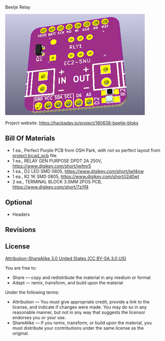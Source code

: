 Beetje Relay

![Beetje Block](project.png) 

Project website: https://hackaday.io/project/160638-beetje-bloks


Bill Of Materials
----------------
  
- 1 ea., Perfect Purple PCB from OSH Park, with not so perfect layout from [project.kicad_pcb](project.kicad_pcb) file.
- 1 ea., RELAY GEN PURPOSE DPDT 2A 250V, https://www.digikey.com/short/jwfmr5
- 1 ea., D2 LED SMD 0805, https://www.digikey.com/short/jwf4nw
- 1 ea., R2 1K SMD 0805, https://www.digikey.com/short/j2d0wt
- 2 ea., TERMINAL BLOCK 3.5MM 2POS PCB, https://www.digikey.com/short/7zj1f4


Optional
----------------

- Headers


Revisions
------------------



License
----------------
[Attribution-ShareAlike 3.0 United States (CC BY-SA 3.0 US)](https://creativecommons.org/licenses/by-sa/3.0/us/)

You are free to:

- Share — copy and redistribute the material in any medium or format
- Adapt — remix, transform, and build upon the material

Under the following terms:

- Attribution — You must give appropriate credit, provide a link to the license, and indicate if changes were made. You may do so in any reasonable manner, but not in any way that suggests the licensor endorses you or your use.
- ShareAlike — If you remix, transform, or build upon the material, you must distribute your contributions under the same license as the original.
